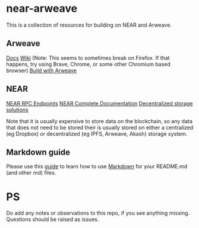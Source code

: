 # near-arweave

This is a collection of resources for building on NEAR and Arweave. 

## Arweave
[Docs](https://docs.arweave.org/info/)
[Wiki](https://arwiki.wiki/#/en/main) (Note: This seems to sometimes break on Firefox. If that happens, try using Brave, Chrome, or some other Chromium based browser)
[Build with Arweave](https://www.arweave.org/build)

## NEAR
[NEAR RPC Endpoints](https://docs.near.org/docs/api/rpc)
[NEAR Complete Documentation](https://docs.near.org/)
[Decentralized storage solutions](https://docs.near.org/docs/concepts/storage-solutions)


Note that it is usually expensive to store data on the blockchain, so any data that does not need to be stored their is usually stored on either a centralized (eg Dropbox) or decentralized (eg IPFS, Arweave, Akash) storage system.

## Markdown guide
Please use this [guide](https://www.markdownguide.org/) to learn how to use [Markdown](https://en.wikipedia.org/wiki/Markdown) for your README.md (and other md) files.

# PS

Do add any notes or observations to this repo, if you see anything missing. Questions should be raised as issues.
